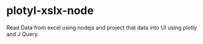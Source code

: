 # plotyl-xslx-node
Read Data from excel using nodejs and project that data into UI using plotly and J Query.
